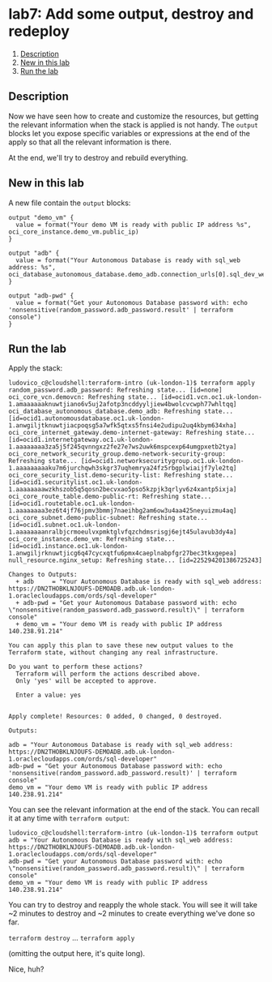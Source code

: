 # lab7: Add some output, destroy and redeploy
1. [Description](#description)
2. [New in this lab](#new)
3. [Run the lab](#run)

## Description <a name="description"></a>
Now we have seen how to create and customize the resources, but getting the relevant information when the stack is applied is not handy.
The `output` blocks let you expose specific variables or expressions at the end of the apply so that all the relevant information is there.

At the end, we'll try to destroy and rebuild everything.

## New in this lab <a name="new"></a>
A new file contain the `output` blocks:
```
output "demo_vm" {
  value = format("Your demo VM is ready with public IP address %s", oci_core_instance.demo_vm.public_ip)
}

output "adb" {
  value = format("Your Autonomous Database is ready with sql_web address: %s", oci_database_autonomous_database.demo_adb.connection_urls[0].sql_dev_web_url)
}

output "adb-pwd" {
  value = format("Get your Autonomous Database password with: echo 'nonsensitive(random_password.adb_password.result' | terraform console")
}
```

## Run the lab <a name="run"></a>
Apply the stack:
```
ludovico_c@cloudshell:terraform-intro (uk-london-1)$ terraform apply
random_password.adb_password: Refreshing state... [id=none]
oci_core_vcn.demovcn: Refreshing state... [id=ocid1.vcn.oc1.uk-london-1.amaaaaaaknuwtjiano6v5uj2afotp3ncddyyljiew4bwolcvcwph77whltqq]
oci_database_autonomous_database.demo_adb: Refreshing state... [id=ocid1.autonomousdatabase.oc1.uk-london-1.anwgiljtknuwtjiacpoqsg5a7wfk5qtxs5fnsi4e2udipu2uq4kbym634xha]
oci_core_internet_gateway.demo-internet-gateway: Refreshing state... [id=ocid1.internetgateway.oc1.uk-london-1.aaaaaaaa3za5j5f245qvnngxz2fe27e7ws2uwk6mspcexp64umgpxetb2tya]
oci_core_network_security_group.demo-network-security-group: Refreshing state... [id=ocid1.networksecuritygroup.oc1.uk-london-1.aaaaaaaaaku7m6jurchqwh3skgr37uqhemrya24fz5rbgplwiaijf7yle2tq]
oci_core_security_list.demo-security-list: Refreshing state... [id=ocid1.securitylist.oc1.uk-london-1.aaaaaaaawzkhszob5q5qosn2becvxao5pso5kzpjk3qrlyv6z4xantp5ixja]
oci_core_route_table.demo-public-rt: Refreshing state... [id=ocid1.routetable.oc1.uk-london-1.aaaaaaaa3ez6t4jf76jpmv3bmmj7naeihbg2am6ow3u4aa425neyuizmu4aq]
oci_core_subnet.demo-public-subnet: Refreshing state... [id=ocid1.subnet.oc1.uk-london-1.aaaaaaaanralbjcrmoeulvxpmktglvfqzchdmsrisgj6ejt45ulavub3dy4a]
oci_core_instance.demo_vm: Refreshing state... [id=ocid1.instance.oc1.uk-london-1.anwgiljrknuwtjicg6q47cycxqtfu6pmx4caeplnabpfgr27bec3tkxgepea]
null_resource.nginx_setup: Refreshing state... [id=225294201386725243]

Changes to Outputs:
  + adb     = "Your Autonomous Database is ready with sql_web address: https://DN2THOBKLNJOUFS-DEMOADB.adb.uk-london-1.oraclecloudapps.com/ords/sql-developer"
  + adb-pwd = "Get your Autonomous Database password with: echo \"nonsensitive(random_password.adb_password.result)\" | terraform console"
  + demo_vm = "Your demo VM is ready with public IP address 140.238.91.214"

You can apply this plan to save these new output values to the Terraform state, without changing any real infrastructure.

Do you want to perform these actions?
  Terraform will perform the actions described above.
  Only 'yes' will be accepted to approve.

  Enter a value: yes


Apply complete! Resources: 0 added, 0 changed, 0 destroyed.

Outputs:

adb = "Your Autonomous Database is ready with sql_web address: https://DN2THOBKLNJOUFS-DEMOADB.adb.uk-london-1.oraclecloudapps.com/ords/sql-developer"
adb-pwd = "Get your Autonomous Database password with: echo 'nonsensitive(random_password.adb_password.result)' | terraform console"
demo_vm = "Your demo VM is ready with public IP address 140.238.91.214"
```

You can see the relevant information at the end of the stack. You can recall it at any time with `terraform output`:
```
ludovico_c@cloudshell:terraform-intro (uk-london-1)$ terraform output
adb = "Your Autonomous Database is ready with sql_web address: https://DN2THOBKLNJOUFS-DEMOADB.adb.uk-london-1.oraclecloudapps.com/ords/sql-developer"
adb-pwd = "Get your Autonomous Database password with: echo \"nonsensitive(random_password.adb_password.result)\" | terraform console"
demo_vm = "Your demo VM is ready with public IP address 140.238.91.214"
```

You can try to destroy and reapply the whole stack. You will see it will take ~2 minutes to destroy and ~2 minutes to create everything we've done so far.

`terraform destroy`
...
`terraform apply`

(omitting the output here, it's quite long).

Nice, huh?
